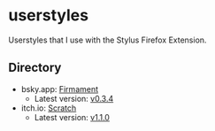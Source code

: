 # userstyles
Userstyles that I use with the Stylus Firefox Extension.

## Directory
- bsky.app: [Firmament](https://github.com/haraiva/userstyles/tree/main/bsky)
	- Latest version: [v0.3.4](https://github.com/haraiva/userstyles/releases/tag/firmament-v0.3.4)
- itch.io: [Scratch](https://github.com/haraiva/userstyles/tree/main/itch.io)
	- Latest version: [v1.1.0](https://github.com/haraiva/userstyles/releases/tag/scratch-v1.1.0)

